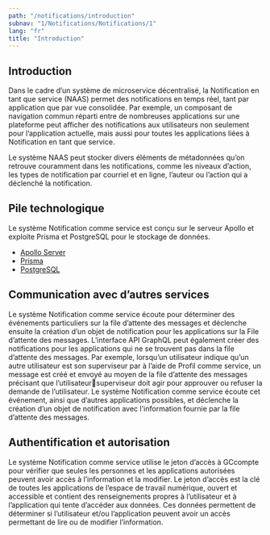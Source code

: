 ```yaml
---
path: "/notifications/introduction"
subnav: "1/Notifications/Notifications/1"
lang: "fr"
title: "Introduction"
---
```


<helmet>
<title> Notifications - Introduction </title>
</helmet>

## Introduction

Dans le cadre d’un système de microservice décentralisé, la Notification en tant que service (NAAS) permet des notifications en temps réel, tant par application que par vue consolidée. Par exemple, un composant de navigation commun réparti entre de nombreuses applications sur une plateforme peut afficher des notifications aux utilisateurs non seulement pour l’application actuelle, mais aussi pour toutes les applications liées à Notification en tant que service.

Le système NAAS peut stocker divers éléments de métadonnées qu’on retrouve couramment dans les notifications, comme les niveaux d’action, les types de notification par courriel et en ligne, l’auteur ou l’action qui a déclenché la notification.

## Pile technologique

Le système Notification comme service est conçu sur le serveur Apollo et exploite Prisma et PostgreSQL pour le stockage de données.

* [Apollo Server](https://www.apollographql.com/docs/apollo-server/)
* [Prisma](https://www.prisma.io/)
* [PostgreSQL](https://www.postgresql.org/)

## Communication avec d’autres services

Le système Notification comme service écoute pour déterminer des événements particuliers sur la file d’attente des messages et déclenche ensuite la création d’un objet de notification pour les applications sur la File d’attente des messages. L’interface API GraphQL peut également créer des notifications pour les applications qui ne se trouvent pas dans la file d’attente des messages. Par exemple, lorsqu’un utilisateur indique qu’un autre utilisateur est son superviseur par à l’aide de Profil comme service, un message est créé et envoyé au moyen de la file d’attente des messages précisant que l’utilisateursuperviseur doit agir pour approuver ou refuser la demande de l’utilisateur. Le système Notification comme service écoute cet événement, ainsi que d’autres applications possibles, et déclenche la création d’un objet de notification avec l'information fournie par la file d’attente des messages.

## Authentification et autorisation

Le système Notification comme service utilise le jeton d’accès à GCcompte pour vérifier que seules les personnes et les applications autorisées peuvent avoir accès à l’information et la modifier. Le jeton d’accès est la clé de toutes les applications de l’espace de travail numérique, ouvert et accessible et contient des renseignements propres à l’utilisateur et à l’application qui tente d’accéder aux données. Ces données permettent de déterminer si l’utilisateur et/ou l’application peuvent avoir un accès permettant de lire ou de modifier l’information.
